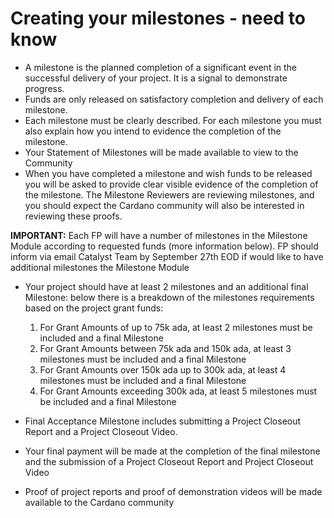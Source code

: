 # **Creating your milestones - need to know**
- A milestone is the planned completion of a significant event in the successful delivery of your project. It is a signal to demonstrate progress.
- Funds are only released on satisfactory completion and delivery of each milestone.  
- Each milestone must be clearly described. For each milestone you must also explain how you intend to evidence the completion of the milestone. 
- Your Statement of Milestones will be made available to view to the Community
- When you have completed a milestone and wish funds to be released you will be asked to provide clear visible evidence of the completion of the milestone. The Milestone Reviewers  are reviewing milestones, and you should expect the Cardano community will also be interested in reviewing these proofs. 

**IMPORTANT:** Each FP will have a number of milestones in the Milestone Module according to requested funds (more information below). FP should inform via email Catalyst Team by September 27th EOD if would like to have additional milestones the Milestone Module

- Your project should have at least 2 milestones and an additional final Milestone: below there is a breakdown of the milestones requirements based on the project grant funds:
  1. For Grant Amounts of up to 75k ada, at least 2 milestones must be included and a final Milestone
  2. For Grant Amounts between 75k ada and 150k ada, at least 3 milestones must be included and a final Milestone
  3. For Grant Amounts over 150k ada up to 300k ada, at least 4 milestones must be included and a final Milestone
  4. For Grant Amounts exceeding 300k ada, at least 5 milestones must be included and a final Milestone

- Final Acceptance Milestone includes submitting a Project Closeout Report and a Project Closeout Video.

- Your final payment will be made at the completion of the final milestone and the submission of a Project Closeout Report and Project Closeout Video

- Proof of project reports and proof of demonstration videos will be made available to the Cardano community
